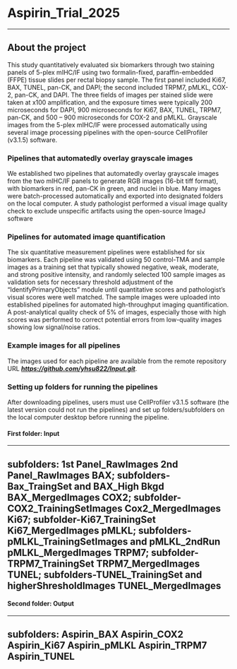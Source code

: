 # Aspirin_Trial_2025
---
## About the project
This study quantitatively evaluated six biomarkers through two staining panels of 5-plex mIHC/IF using two formalin-fixed, paraffin-embedded (FFPE) tissue slides per rectal biopsy sample. The first panel included Ki67, BAX, TUNEL, pan-CK, and DAPI; the second included TRPM7, pMLKL, COX-2, pan-CK, and DAPI. The three fields of images per stained slide were taken at x100 amplification, and the exposure times were typically 200 microseconds for DAPI, 900 microseconds for Ki67, BAX, TUNEL, TRPM7, pan-CK, and 500 – 900 microseconds for COX-2 and pMLKL. Grayscale images from the 5-plex mIHC/IF were processed automatically using several image processing pipelines with the open-source CellProfiler (v3.1.5) software. 
### Pipelines that automatedly overlay grayscale images 
We established two pipelines that automatedly overlay grayscale images from the two mIHC/IF panels to generate RGB images (16-bit tiff format), with biomarkers in red, pan-CK in green, and nuclei in blue. Many images were batch-processed automatically and exported into designated folders on the local computer. A study pathologist performed a visual image quality check to exclude unspecific artifacts using the open-source ImageJ software 
### Pipelines for automated image quantification
The six quantitative measurement pipelines were established for six biomarkers. Each pipeline was validated using 50 control-TMA and sample images as a training set that typically showed negative, weak, moderate, and strong positive intensity, and randomly selected 100 sample images as validation sets for necessary threshold adjustment of the “IdentifyPrimaryObjects” module until quantitative scores and pathologist’s visual scores were well matched. The sample images were uploaded into established pipelines for automated high-throughput imaging quantification. A post-analytical quality check of 5% of images, especially those with high scores was performed to correct potential errors from low-quality images showing low signal/noise ratios. 
### Example images for all pipelines 
The images used for each pipeline are available from the remote repository URL ***<https://github.com/yhsu822/Input.git>***. 
### Setting up folders for running the pipelines
After downloading pipelines, users must use CellProfiler v3.1.5 software (the latest version could not run the pipelines) and set up folders/subfolders on the local computer desktop before running the pipeline. 
#### First folder: Input
---
subfolders:
1st Panel_RawImages 
2nd Panel_RawImages 
BAX; subfolders-Bax_TraingSet and BAX_High Bkgd 
BAX_MergedImages 
COX2; subfolder-COX2_TrainingSetImages 
Cox2_MergedImages 
Ki67; subfolder-Ki67_TrainingSet
Ki67_MergedImages 
pMLKL; subfolders-pMLKL_TrainingSetImages and pMLKL_2ndRun 
pMLKL_MergedImages 
TRPM7; subfolder-TRPM7_TrainingSet 
TRPM7_MergedImages 
TUNEL; subfolders-TUNEL_TrainingSet and higherShresholdImages 
TUNEL_MergedImages
---
#### Second folder: Output 
---
subfolders: Aspirin_BAX Aspirin_COX2 Aspirin_Ki67 Aspirin_pMLKL Aspirin_TRPM7 Aspirin_TUNEL
---
